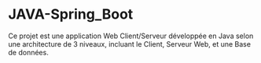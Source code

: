 # JAVA-Spring_Boot
Ce projet est une application Web Client/Serveur développée en Java selon une architecture de 3 niveaux, incluant le Client, Serveur Web, et une Base de données.
